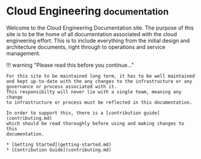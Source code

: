 # Cloud Engineering <small>documentation</small>

Welcome to the Cloud Engineering Documentation site. The purpose of this site is to be the home of all documentation
associated with the cloud engineering effort. This is to include everything from the initial design and architecture 
documents, right through to operations and service management.

!!! warning "Please read this before you continue..."

    For this site to be maintained long term, it has to be well maintained
    and kept up-to-date with the any changes to the infrastructure or any
    governance or process associated with it.
    This responsibilty will never lie with a single team, meaning any change 
    to infrastructure or process must be reflected in this documentation.

    In order to support this, there is a [contribution guide](contributing.md)
    which should be read thoroughly before using and making changes to this 
    documentation.

    * [Getting Started](getting-started.md)
    * [Contribution Guide](contributing.md)

